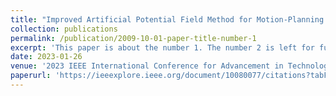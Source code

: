 ```yaml
---
title: "Improved Artificial Potential Field Method for Motion-Planning of Autonomous Vehicles"
collection: publications
permalink: /publication/2009-10-01-paper-title-number-1
excerpt: 'This paper is about the number 1. The number 2 is left for future work.'
date: 2023-01-26
venue: '2023 IEEE International Conference for Advancement in Technology (ICONAT)'
paperurl: 'https://ieeexplore.ieee.org/document/10080077/citations?tabFilter=papers#citations'
---
```

